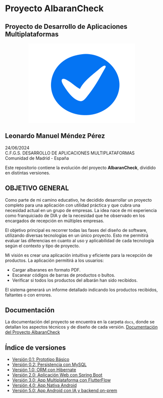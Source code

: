 # Proyecto AlbaranCheck
## Proyecto de Desarrollo de Aplicaciones Multiplataformas

<img src="Imagenes/logoalbaranchek.png" alt="Logo del proyecto" style="display: block; margin: 0 auto;">

**Leonardo Manuel Méndez Pérez**  
---
24/06/2024  
C.F.G.S. DESARROLLO DE APLICACIONES MULTIPLATAFORMAS  
Comunidad de Madrid - España

Este repositorio contiene la evolución del proyecto **AlbaranCheck**, dividido en distintas versiones.

## OBJETIVO GENERAL

Como parte de mi camino educativo, he decidido desarrollar un proyecto completo para una aplicación con utilidad práctica y que cubra una necesidad actual en un grupo de empresas. La idea nace de mi experiencia como franquiciado de DIA y de la necesidad que he observado en los encargados de recepción en múltiples empresas.

El objetivo principal es recorrer todas las fases del diseño de software, utilizando diversas tecnologías en un único proyecto. Esto me permitirá evaluar las diferencias en cuanto al uso y aplicabilidad de cada tecnología según el contexto y tipo de proyecto.

Mi visión es crear una aplicación intuitiva y eficiente para la recepción de productos. La aplicación permitirá a los usuarios:

*   Cargar albaranes en formato PDF.
*   Escanear códigos de barras de productos o bultos.
*   Verificar si todos los productos del albarán han sido recibidos.

El sistema generará un informe detallado indicando los productos recibidos, faltantes o con errores.

## Documentación

La documentación del proyecto se encuentra en la carpeta `docs`, donde se detallan los aspectos técnicos y de diseño de cada versión.
[Documentación del Proyecto AlbaranCheck](https://github.com/LeonardoManuelMendez/AlbaranCheck/tree/main/docs)

## Índice de versiones

- [Versión 0.1: Prototipo Básico](https://github.com/LeonardoManuelMendez/AlbaranCheck/tree/main/V01_PrototipoBasico)
- [Versión 0.2: Persistencia con MySQL](https://github.com/LeonardoManuelMendez/AlbaranCheck/tree/main/V02_BDMySQL)
- [Versión 1.0: ORM con Hibernate](https://github.com/LeonardoManuelMendez/AlbaranCheck/tree/main/V10_MapeoObjetoRelacional)
- [Versión 2.0: Aplicación Web con Spring Boot](https://github.com/LeonardoManuelMendez/AlbaranCheck/tree/main/V20_VersionWeb)
- [Versión 3.0: App Multiplataforma con FlutterFlow](https://github.com/LeonardoManuelMendez/AlbaranCheck/tree/main/V30_VersionMovil)
- [Versión 4.0: App Nativa Android](https://github.com/LeonardoManuelMendez/AlbaranCheck/tree/main/V40_AplicacionNativaAndroid)
- [Versión 5.0: App Android con IA y backend on-prem](https://github.com/LeonardoManuelMendez/AlbaranCheck/tree/main/V50_AppAndroidconIAybackendOn-prem)


